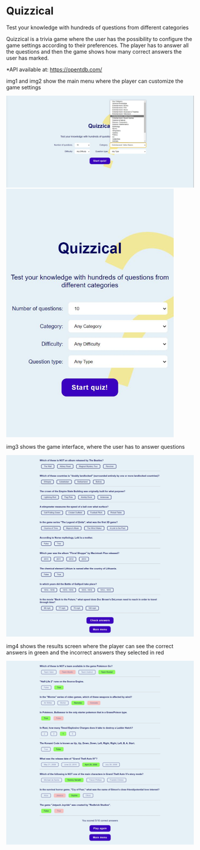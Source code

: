 # Quizzical

Test your knowledge with hundreds of questions from different categories

Quizzical is a trivia game where the user has the possibility to configure the game settings according to their preferences.
The player has to answer all the questions and then the game shows how many correct answers the user has marked.

*API available at: https://opentdb.com/


img1 and img2 show the main menu where the player can customize the game settings

<img src="screenshots/img1.JPG" width="700">
<img src="screenshots/img2.JPG" width="450">


img3 shows the game interface, where the user has to answer questions

<img src="screenshots/img3.JPG" width="700">


img4 shows the results screen where the player can see the correct answers in green and the incorrect answers they selected in red

<img src="screenshots/img4.JPG" width="700">
